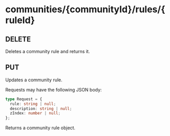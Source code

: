 # communities/{communityId}/rules/\{ruleId}

## DELETE

Deletes a community rule and returns it.

## PUT

Updates a community rule.

Requests may have the following JSON body:

```ts
type Request = {
  rule: string | null;
  description: string | null;
  zIndex: number | null;
};
```

Returns a community rule object.
